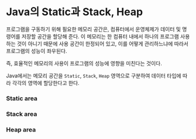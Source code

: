# Java의 Static과 Stack, Heap

프로그램을 구동하기 위해 필요한 메모리 공간은, 컴퓨터에서 운영체제가 데이터 및 명령어를 저장할 공간을 할당해 준다. 이 메모리는 한 컴퓨터 내에서 하나의 프로그램 사용하는 것이 아니기 때문에 사용 공간이 한정되어 있고, 이를 어떻게 관리하느냐에 따라서 프로그램의 성능이 좌우된다. 

즉, 효율적인 메모리의 사용이 프로그램의 성능에 영향을 미친다는 것이다. 

Java에서는 메모리 공간을 `Static`, `Stack`,  `Heap` 영역으로 구분하여 데이터 타입에 따라 각각의 영역에 할당한다고 한다.

### Static area

### Stack area

### Heap area